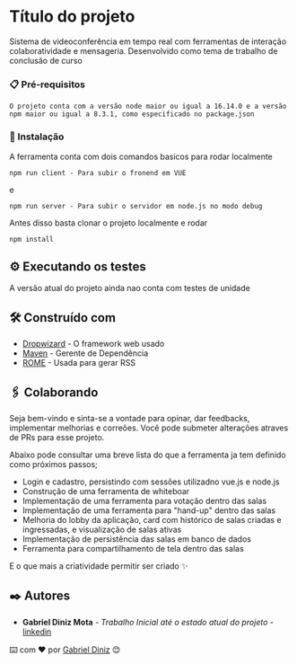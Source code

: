 # Título do projeto

Sistema de videoconferência em tempo real com ferramentas de interação colaboratividade e mensageria. Desenvolvido como tema de trabalho de conclusão de curso

### 📋 Pré-requisitos

```
O projeto conta com a versão node maior ou igual a 16.14.0 e a versão npm maior ou igual a 8.3.1, como especificado no package.json
```

### 🔧 Instalação

A ferramenta conta com dois comandos basicos para rodar localmente

```
npm run client - Para subir o fronend em VUE
```

e

```
npm run server - Para subir o servidor em node.js no modo debug
```

Antes disso basta clonar o projeto localmente e rodar

```
npm install
```

## ⚙️ Executando os testes

A versão atual do projeto ainda nao conta com testes de unidade

## 🛠️ Construído com

- [Dropwizard](http://www.dropwizard.io/1.0.2/docs/) - O framework web usado
- [Maven](https://maven.apache.org/) - Gerente de Dependência
- [ROME](https://rometools.github.io/rome/) - Usada para gerar RSS

## 🖇️ Colaborando

Seja bem-vindo e sinta-se a vontade para opinar, dar feedbacks, implementar melhorias e correões.
Você pode submeter alterações atraves de PRs para esse projeto.

Abaixo pode consultar uma breve lista do que a ferramenta ja tem definido como próximos passos;

- Login e cadastro, persistindo com sessões utilizadno vue.js e node.js
- Construção de uma ferramenta de whiteboar
- Implementação de uma ferramenta para votação dentro das salas
- Implementação de uma ferramenta para "hand-up" dentro das salas
- Melhoria do lobby da aplicação, card com histórico de salas criadas e ingressadas, e visualização de salas ativas
- Implementação de persistência das salas em banco de dados
- Ferramenta para compartilhamento de tela dentro das salas

E o que mais a criatividade permitir ser criado ✨

## ✒️ Autores

- **Gabriel Diniz Mota** - _Trabalho Inicial até o estado atual do projeto_ - [linkedin](https://github.com/linkParaPerfil)

<!-- ## 📄 Licença

Este projeto está sob a licença (sua licença) - veja o arquivo [LICENSE.md](https://github.com/usuario/projeto/licenca) para detalhes. -->

<!-- ## 🎁 Expressões de gratidão

- Conte a outras pessoas sobre este projeto 📢;
- Convide alguém da equipe para uma cerveja 🍺;
- Um agradecimento publicamente 🫂;
- etc.

--- -->

⌨️ com ❤️ por [Gabriel Diniz](https://gist.github.com/gmdiniz) 😊
